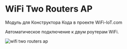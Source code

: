 WiFi Two Routers AP
===================

Модуль для Конструктора Кода в проекте WiFi-IoT.com

Автоматическое подключение к двум роутерам WiFi.

![wifi two routers ap](photo_01.jpg "wifi two routers ap")
